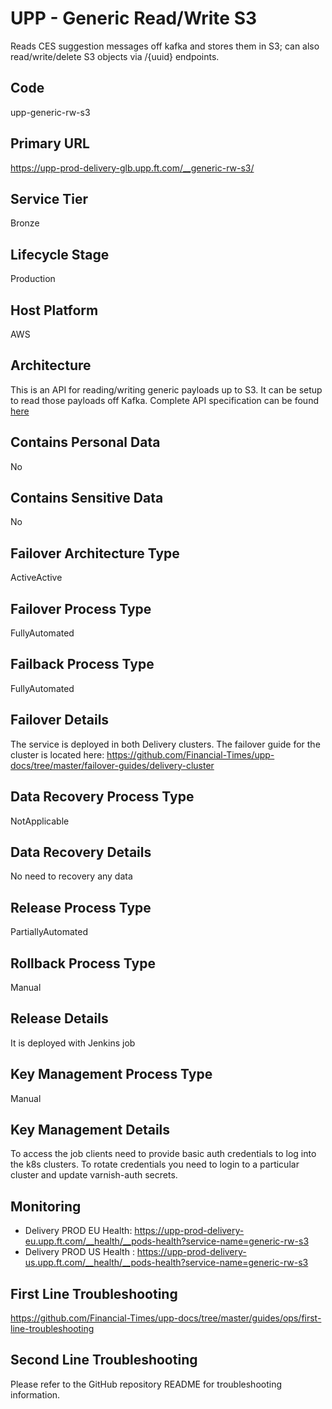 # UPP - Generic Read/Write S3

Reads CES suggestion messages off kafka and stores them in S3; can also read/write/delete S3 objects via /{uuid} endpoints.

## Code

upp-generic-rw-s3

## Primary URL

<https://upp-prod-delivery-glb.upp.ft.com/__generic-rw-s3/>

## Service Tier

Bronze

## Lifecycle Stage

Production

## Host Platform

AWS

## Architecture

This is an API for reading/writing generic payloads up to S3. It can be setup to read those payloads off Kafka.
Complete API specification can be found [here](https://docs.google.com/document/d/1Ck-o0Le9cXOfm-aVjiGmOT7ZTB5W5fDTsPqGkhzfa-U/edit#heading=h.jwsnnbv7enh5)

## Contains Personal Data

No

## Contains Sensitive Data

No

## Failover Architecture Type

ActiveActive

## Failover Process Type

FullyAutomated

## Failback Process Type

FullyAutomated

## Failover Details

The service is deployed in both Delivery clusters. The failover guide for the cluster is located here:
<https://github.com/Financial-Times/upp-docs/tree/master/failover-guides/delivery-cluster>

## Data Recovery Process Type

NotApplicable

## Data Recovery Details

No need to recovery any data

## Release Process Type

PartiallyAutomated

## Rollback Process Type

Manual

## Release Details

It is deployed with Jenkins job

## Key Management Process Type

Manual

## Key Management Details

To access the job clients need to provide basic auth credentials to log into the k8s clusters.
To rotate credentials you need to login to a particular cluster and update varnish-auth secrets.

## Monitoring

- Delivery PROD EU Health: <https://upp-prod-delivery-eu.upp.ft.com/__health/__pods-health?service-name=generic-rw-s3>
- Delivery PROD US Health : <https://upp-prod-delivery-us.upp.ft.com/__health/__pods-health?service-name=generic-rw-s3>

## First Line Troubleshooting

<https://github.com/Financial-Times/upp-docs/tree/master/guides/ops/first-line-troubleshooting>

## Second Line Troubleshooting

Please refer to the GitHub repository README for troubleshooting information.
